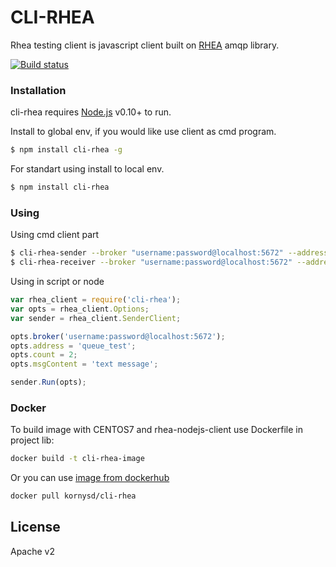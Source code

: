 # CLI-RHEA
Rhea testing client is javascript client built on [RHEA](https://www.npmjs.com/package/rhea) amqp library.

[![Build status](https://ci.appveyor.com/api/projects/status/t1eed8w9ftcamtb1/branch/master?svg=true)](https://ci.appveyor.com/project/dkornel/cli-rhea/branch/master)

### Installation

cli-rhea requires [Node.js](https://nodejs.org/) v0.10+ to run.

Install to global env, if you would like use client as cmd program.

```sh
$ npm install cli-rhea -g
```

For standart using install to local env.

```sh
$ npm install cli-rhea
```

### Using

Using cmd client part

```sh
$ cli-rhea-sender --broker "username:password@localhost:5672" --address "queue_test" --count 2 --msg-content "text message" --log-msgs dict
$ cli-rhea-receiver --broker "username:password@localhost:5672" --address "queue_test" --count 2 --log-msgs dict
```

Using in script or node

```js
var rhea_client = require('cli-rhea');
var opts = rhea_client.Options;
var sender = rhea_client.SenderClient;

opts.broker('username:password@localhost:5672');
opts.address = 'queue_test';
opts.count = 2;
opts.msgContent = 'text message';

sender.Run(opts);
```

### Docker
To build image with CENTOS7 and rhea-nodejs-client use Dockerfile in project lib:
```sh
docker build -t cli-rhea-image
```

Or you can use [image from dockerhub](https://hub.docker.com/r/kornysd/cli-rhea/)
```sh
docker pull kornysd/cli-rhea
```



License
----

Apache v2
